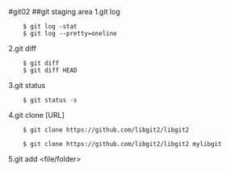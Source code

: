 #git02
##git staging area
1.git log
```
    $ git log -stat
    $ git log --pretty=oneline
```
2.git diff
```
    $ git diff
    $ git diff HEAD
```
3.git status
```
    $ git status -s
```
4.git clone [URL]
```
    $ git clone https://github.com/libgit2/libgit2

    $ git clone https://github.com/libgit2/libgit2 mylibgit
```
5.git add <file/folder>



